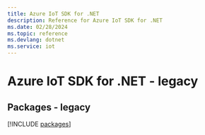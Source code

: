```yaml
---
title: Azure IoT SDK for .NET
description: Reference for Azure IoT SDK for .NET
ms.date: 02/28/2024
ms.topic: reference
ms.devlang: dotnet
ms.service: iot
---
```

# Azure IoT SDK for .NET - legacy
## Packages - legacy
[!INCLUDE [packages](iot-index.md)]